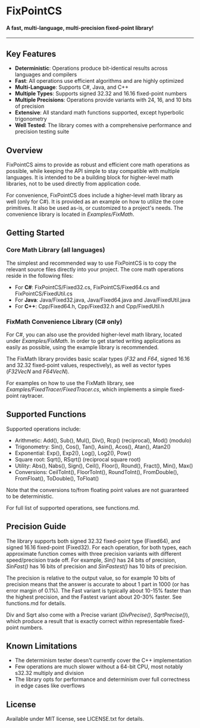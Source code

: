 # FixPointCS

#### A fast, multi-language, multi-precision fixed-point library!

---

## Key Features

- **Deterministic**: Operations produce bit-identical results across languages and compilers
- **Fast**: All operations use efficient algorithms and are highly optimized
- **Multi-Language**: Supports C#, Java, and C++
- **Multiple Types**: Supports signed 32.32 and 16.16 fixed-point numbers
- **Multiple Precisions**: Operations provide variants with 24, 16, and 10 bits of precision
- **Extensive**: All standard math functions supported, except hyperbolic trigonometry
- **Well Tested**: The library comes with a comprehensive performance and precision testing suite

## Overview

FixPointCS aims to provide as robust and efficient core math operations as possible, while keeping
the API simple to stay compatible with multiple languages. It is intended to be a building block
for higher-level math libraries, not to be used directly from application code.

For convenience, FixPointCS does include a higher-level math library as well (only for C#). It is
provided as an example on how to utilize the core primitives. It also be used as-is, or customized
to a project's needs. The convenience library is located in *Examples/FixMath*.

## Getting Started

### Core Math Library (all languages)

The simplest and recommended way to use FixPointCS is to copy the relevant source files directly into
your project. The core math operations reside in the following files:
- For **C#**: FixPointCS/Fixed32.cs, FixPointCS/Fixed64.cs and FixPointCS/FixedUtil.cs
- For **Java**: Java/Fixed32.java, Java/Fixed64.java and Java/FixedUtil.java
- For **C++**: Cpp/Fixed64.h, Cpp/Fixed32.h and Cpp/FixedUtil.h

### FixMath Convenience Library (C# only)

For C#, you can also use the provided higher-level math library, located under *Examples/FixMath*. In
order to get started writing applications as easily as possible, using the example library is recommended.

The FixMath library provides basic scalar types (*F32* and *F64*, signed 16.16 and 32.32 fixed-point
values, respectively), as well as vector types (*F32VecN* and *F64VecN*).

For examples on how to use the FixMath library, see *Examples/FixedTracer/FixedTracer.cs*, which
implements a simple fixed-point raytracer.

## Supported Functions

Supported operations include:
- Arithmetic: Add(), Sub(), Mul(), Div(), Rcp() (reciprocal), Mod() (modulo)
- Trigonometry: Sin(), Cos(), Tan(), Asin(), Acos(), Atan(), Atan2()
- Exponential: Exp(), Exp2(), Log(), Log2(), Pow()
- Square root: Sqrt(), RSqrt() (reciprocal square root)
- Utility: Abs(), Nabs(), Sign(), Ceil(), Floor(), Round(), Fract(), Min(), Max()
- Conversions: CeilToInt(), FloorToInt(), RoundToInt(), FromDouble(), FromFloat(), ToDouble(), ToFloat()

Note that the conversions to/from floating point values are not guaranteed to be deterministic.

For full list of supported operations, see functions.md.

## Precision Guide

The library supports both signed 32.32 fixed-point type (Fixed64), and signed 16.16 fixed-point (Fixed32).
For each operation, for both types, each approximate function comes with three precision variants with
different speed/precision trade off. For example, *Sin()* has 24 bits of precision, *SinFast()* has 16
bits of precision and *SinFastest()* has 10 bits of precision.

The precision is relative to the output value, so for example 10 bits of precision means that the answer
is accurate to about 1 part in 1000 (or has error margin of 0.1%). The Fast variant is typically about
10-15% faster than the highest precision, and the Fastest variant about 20-30% faster. See functions.md
for details.

Div and Sqrt also come with a Precise variant (*DivPrecise()*, *SqrtPrecise()*), which produce a result
that is exactly correct within representable fixed-point numbers.

## Known Limitations

- The determinism tester doesn't currently cover the C++ implementation
- Few operations are much slower without a 64-bit CPU, most notably s32.32 multiply and division
- The library opts for performance and determinism over full correctness in edge cases like overflows

## License

Available under MIT license, see LICENSE.txt for details.
